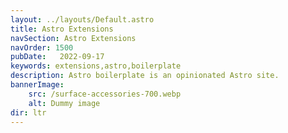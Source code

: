 ```yaml
---
layout: ../layouts/Default.astro
title: Astro Extensions
navSection: Astro Extensions
navOrder: 1500
pubDate:   2022-09-17
keywords: extensions,astro,boilerplate
description: Astro boilerplate is an opinionated Astro site.
bannerImage:
    src: /surface-accessories-700.webp
    alt: Dummy image
dir: ltr
---
```

